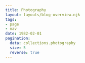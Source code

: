 ```yaml
---
title: Photography
layout: layouts/blog-overview.njk
tags:
- page
- nav
date: 1982-02-01
pagination:
  data: collections.photography
  size: 5
  reverse: true
---
```

